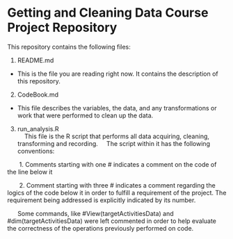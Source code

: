 # Getting and Cleaning Data Course Project Repository

This repository contains the following files:

1. README.md
  * This is the file you are reading right now. It contains the description of this repository.

2. CodeBook.md
  * This file describes the variables, the data, and any transformations or work that were performed to clean up the data.

3. run_analysis.R
</BR>&nbsp;&nbsp;&nbsp;&nbsp;This file is the R script that performs all data acquiring, cleaning, transforming and recording.
&nbsp;&nbsp;&nbsp;&nbsp;The script within it has the following conventions:

&nbsp;&nbsp;&nbsp;&nbsp;&nbsp;&nbsp;&nbsp;1. Comments starting with one # indicates a comment on the code of the line below it

&nbsp;&nbsp;&nbsp;&nbsp;&nbsp;&nbsp;&nbsp;2. Comment starting with three # indicates a comment regarding the logics of the code below it in order to fulfill a requirement of the project. The requirement being addressed is explicitly indicated by its number.

&nbsp;&nbsp;&nbsp;&nbsp;&nbsp;&nbsp;Some commands, like #View(targetActivitiesData) and #dim(targetActivitiesData) were left commented in order to help evaluate the correctness of the operations previously performed on code.

